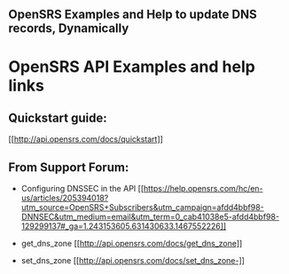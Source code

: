 
## OpenSRS Examples and Help to update DNS records, Dynamically


OpenSRS  API Examples and help links
====================================


Quickstart guide:
-----------------
[[http://api.opensrs.com/docs/quickstart]]



From Support Forum:
-------------------
*   Configuring DNSSEC in the API
[[https://help.opensrs.com/hc/en-us/articles/205394018?utm_source=OpenSRS+Subscribers&utm_campaign=afdd4bbf98-DNNSEC&utm_medium=email&utm_term=0_cab41038e5-afdd4bbf98-129299137#_ga=1.243153605.631430633.1467552226]]



 -  get_dns_zone
        [[http://api.opensrs.com/docs/get_dns_zone]]

 -  set_dns_zone
        [[http://api.opensrs.com/docs/set_dns_zone-]]
